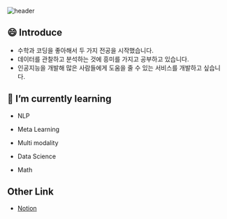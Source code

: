 ![header](https://capsule-render.vercel.app/api?type=rect&color=timeGradient&height=200&section=header&text=ChangHaeJung%20&animation=twinkling&fontSize=60)

<!--
**jungchanghae/jungchanghae** is a ✨ _special_ ✨ repository because its `README.md` (this file) appears on your GitHub profile.

Here are some ideas to get you started:
- 🔭 I’m currently studing on 
- 👯 I’m looking to collaborate on ...
- 🤔 I’m looking for help with ...
- 💬 Ask me about ...
- 📫 How to reach me: ...
- 😄 Pronouns: ...
- ⚡ Fun fact: ...
-->

## 😄 Introduce
- 수학과 코딩을 좋아해서 두 가지 전공을 시작했습니다.
- 데이터를 관찰하고 분석하는 것에 흥미를 가지고 공부하고 있습니다.
- 인공지능을 개발해 많은 사람들에게 도움을 줄 수 있는 서비스를 개발하고 싶습니다.


## 🌱 I’m currently learning 
- NLP
- Meta Learning
- Multi modality

- Data Science
- Math

## Other Link
- [Notion](https://www.notion.so/Jung-Chang-Hae-1319ac7370138042a91aeeaf417bc97b)
